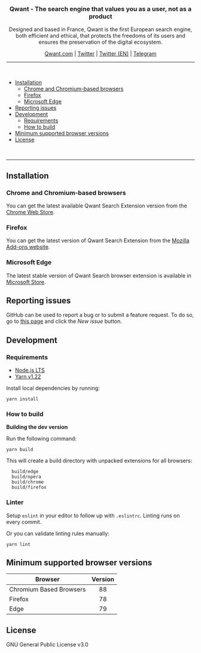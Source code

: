 <h3 align="center">Qwant - The search engine that values you as a user, not as a product</h3>
<p align="center">
 Designed and based in France, Qwant is the first European search engine, both efficient and ethical, that protects the freedoms of its users and ensures the preservation of the digital ecosystem. 
 </p>

<p align="center">
    <a href="https://qwant.com/">Qwant.com</a> |
    <a href="https://twitter.com/Qwant_FR">Twitter</a> |
    <a href="https://twitter.com/QwantCom">Twitter (EN)</a> |
    <a href="https://t.me/ClubQwant">Telegram</a>
</p>

<hr />
<br />

- [Installation](#installation)
  - [Chrome and Chromium-based browsers](#installation-chrome)
  - [Firefox](#installation-firefox)
  - [Microsoft Edge](#installation-edge)
- [Reporting issues](#contribution-reporting)
- [Development](#dev)
  - [Requirements](#dev-requirements)
  - [How to build](#dev-build)
- [Minimum supported browser versions](#minimum-supported-browser-versions)
- [License](#license)

<br />
<hr />

<a id="installation"></a>

## Installation

<a id="installation-chrome"></a>

### Chrome and Chromium-based browsers

You can get the latest available Qwant Search Extension version from the [Chrome Web Store](TODO).

<a id="installation-firefox"></a>

### Firefox

You can get the latest version of Qwant Search Extension from the [Mozilla Add-ons website](TODO).

<a id="installation-edge"></a>

### Microsoft Edge

The latest stable version of Qwant Search browser extension is available in [Microsoft Store](TODO).

<a id="contribution-reporting"></a>

## Reporting issues

GitHub can be used to report a bug or to submit a feature request. To do so, go to [this page](https://github.com/Qwant/qwant-search-extension/issues) and click the _New issue_ button.

<a id="dev-requirements"></a>

## Development

### Requirements

- [Node.js LTS](https://nodejs.org/en/download/)
- [Yarn v1.22](https://yarnpkg.com/en/docs/install/)

Install local dependencies by running:

```
yarn install
```

<a id="dev-build"></a>

### How to build

**Building the dev version**

Run the following command:

```
yarn build
```

This will create a build directory with unpacked extensions for all browsers:

```
  build/edge
  build/opera
  build/chrome
  build/firefox
```


<a id="dev-linter"></a>

### Linter

Setup `eslint` in your editor to follow up with `.eslintrc`. Linting runs on every commit.

Or you can validate linting rules manually:

```
yarn lint
```


<a id="minimum-supported-browser-versions"></a>

## Minimum supported browser versions

| Browser                 | Version |
| ----------------------- | :-----: |
| Chromium Based Browsers |   88    |
| Firefox                 |   78    |
| Edge                    |   79    |


<a id="license"></a>

## License

GNU General Public License v3.0
